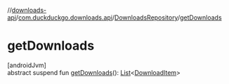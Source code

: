//[downloads-api](../../../index.md)/[com.duckduckgo.downloads.api](../index.md)/[DownloadsRepository](index.md)/[getDownloads](get-downloads.md)

# getDownloads

[androidJvm]\
abstract suspend fun [getDownloads](get-downloads.md)(): [List](https://kotlinlang.org/api/latest/jvm/stdlib/kotlin.collections/-list/index.html)&lt;[DownloadItem](../../com.duckduckgo.downloads.api.model/-download-item/index.md)&gt;
